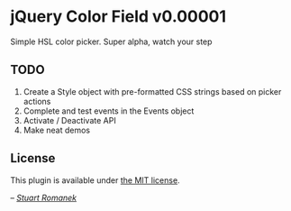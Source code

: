 # jQuery Color Field v0.00001

Simple HSL color picker. Super alpha, watch your step

## TODO
1. Create a Style object with pre-formatted CSS strings based on picker actions
2. Complete and test events in the Events object
3. Activate / Deactivate API
3. Make neat demos


## License

This plugin is available under [the MIT license](http://mths.be/mit).

_– [Stuart Romanek](http://romanek.us)_
